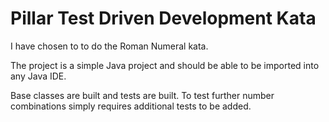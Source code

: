 # Pillar Test Driven Development Kata

I have chosen to to do the Roman Numeral kata.

The project is a simple Java project and should be able to be imported into any Java IDE.

Base classes are built and tests are built.  To test further number combinations simply requires additional tests to be added.
